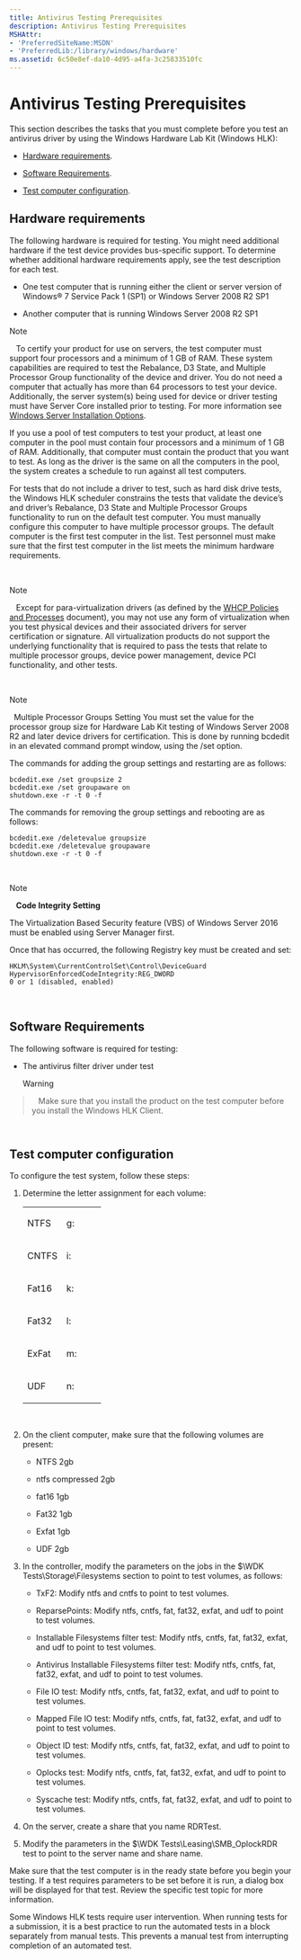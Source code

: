 ```yaml
---
title: Antivirus Testing Prerequisites
description: Antivirus Testing Prerequisites
MSHAttr:
- 'PreferredSiteName:MSDN'
- 'PreferredLib:/library/windows/hardware'
ms.assetid: 6c50e8ef-da10-4d95-a4fa-3c25833510fc
---
```


# Antivirus Testing Prerequisites


This section describes the tasks that you must complete before you test an antivirus driver by using the Windows Hardware Lab Kit (Windows HLK):

-   [Hardware requirements](#bkmk-hardwarerequirements).

-   [Software Requirements](#bkmk-softwarerequirements).

-   [Test computer configuration](#bkmk-configure).

## <span id="BKMK_HardwareRequirements"></span><span id="bkmk-hardwarerequirements"></span><span id="BKMK_HARDWAREREQUIREMENTS"></span>Hardware requirements


The following hardware is required for testing. You might need additional hardware if the test device provides bus-specific support. To determine whether additional hardware requirements apply, see the test description for each test.

-   One test computer that is running either the client or server version of Windows® 7 Service Pack 1 (SP1) or Windows Server 2008 R2 SP1

-   Another computer that is running Windows Server 2008 R2 SP1

>[!NOTE]
>  
To certify your product for use on servers, the test computer must support four processors and a minimum of 1 GB of RAM. These system capabilities are required to test the Rebalance, D3 State, and Multiple Processor Group functionality of the device and driver. You do not need a computer that actually has more than 64 processors to test your device. Additionally, the server system(s) being used for device or driver testing must have Server Core installed prior to testing. For more information see [Windows Server Installation Options](http://go.microsoft.com/fwlink/p/?LinkID=251454).

If you use a pool of test computers to test your product, at least one computer in the pool must contain four processors and a minimum of 1 GB of RAM. Additionally, that computer must contain the product that you want to test. As long as the driver is the same on all the computers in the pool, the system creates a schedule to run against all test computers.

For tests that do not include a driver to test, such as hard disk drive tests, the Windows HLK scheduler constrains the tests that validate the device’s and driver’s Rebalance, D3 State and Multiple Processor Groups functionality to run on the default test computer. You must manually configure this computer to have multiple processor groups. The default computer is the first test computer in the list. Test personnel must make sure that the first test computer in the list meets the minimum hardware requirements.

 

>[!NOTE]
>  
Except for para-virtualization drivers (as defined by the [WHCP Policies and Processes](http://go.microsoft.com/fwlink/p/?LinkID=615222) document), you may not use any form of virtualization when you test physical devices and their associated drivers for server certification or signature. All virtualization products do not support the underlying functionality that is required to pass the tests that relate to multiple processor groups, device power management, device PCI functionality, and other tests.

 

>[!NOTE]
>  Multiple Processor Groups Setting
You must set the value for the processor group size for Hardware Lab Kit testing of Windows Server 2008 R2 and later device drivers for certification. This is done by running bcdedit in an elevated command prompt window, using the /set option.

The commands for adding the group settings and restarting are as follows:

``` syntax
bcdedit.exe /set groupsize 2
bcdedit.exe /set groupaware on
shutdown.exe -r -t 0 -f
```

The commands for removing the group settings and rebooting are as follows:

``` syntax
bcdedit.exe /deletevalue groupsize
bcdedit.exe /deletevalue groupaware
shutdown.exe -r -t 0 -f
```

 

>[!NOTE]
>  
**Code Integrity Setting**

The Virtualization Based Security feature (VBS) of Windows Server 2016 must be enabled using Server Manager first.

Once that has occurred, the following Registry key must be created and set:

``` syntax
HKLM\System\CurrentControlSet\Control\DeviceGuard
HypervisorEnforcedCodeIntegrity:REG_DWORD
0 or 1 (disabled, enabled)
```

 

## <span id="BKMK_SoftwareRequirements"></span><span id="bkmk_softwarerequirements"></span><span id="BKMK_SOFTWAREREQUIREMENTS"></span>Software Requirements


The following software is required for testing:

-   The antivirus filter driver under test

    >[!WARNING]
>  
    Make sure that you install the product on the test computer before you install the Windows HLK Client.

     

## <span id="BKMK_Configure"></span><span id="bkmk_configure"></span><span id="BKMK_CONFIGURE"></span>Test computer configuration


To configure the test system, follow these steps:

1.  Determine the letter assignment for each volume:

    <table>
    <colgroup>
    <col width="50%" />
    <col width="50%" />
    </colgroup>
    <tbody>
    <tr class="odd">
    <td><p>NTFS</p></td>
    <td><p>g:</p></td>
    </tr>
    <tr class="even">
    <td><p>CNTFS</p></td>
    <td><p>i:</p></td>
    </tr>
    <tr class="odd">
    <td><p>Fat16</p></td>
    <td><p>k:</p></td>
    </tr>
    <tr class="even">
    <td><p>Fat32</p></td>
    <td><p>l:</p></td>
    </tr>
    <tr class="odd">
    <td><p>ExFat</p></td>
    <td><p>m:</p></td>
    </tr>
    <tr class="even">
    <td><p>UDF</p></td>
    <td><p>n:</p></td>
    </tr>
    </tbody>
    </table>

     

2.  On the client computer, make sure that the following volumes are present:

    -   NTFS 2gb

    -   ntfs compressed 2gb

    -   fat16 1gb

    -   Fat32 1gb

    -   Exfat 1gb

    -   UDF 2gb

3.  In the controller, modify the parameters on the jobs in the $\\WDK Tests\\Storage\\Filesystems section to point to test volumes, as follows:

    -   TxF2: Modify ntfs and cntfs to point to test volumes.

    -   ReparsePoints: Modify ntfs, cntfs, fat, fat32, exfat, and udf to point to test volumes.

    -   Installable Filesystems filter test: Modify ntfs, cntfs, fat, fat32, exfat, and udf to point to test volumes.

    -   Antivirus Installable Filesystems filter test: Modify ntfs, cntfs, fat, fat32, exfat, and udf to point to test volumes.

    -   File IO test: Modify ntfs, cntfs, fat, fat32, exfat, and udf to point to test volumes.

    -   Mapped File IO test: Modify ntfs, cntfs, fat, fat32, exfat, and udf to point to test volumes.

    -   Object ID test: Modify ntfs, cntfs, fat, fat32, exfat, and udf to point to test volumes.

    -   Oplocks test: Modify ntfs, cntfs, fat, fat32, exfat, and udf to point to test volumes.

    -   Syscache test: Modify ntfs, cntfs, fat, fat32, exfat, and udf to point to test volumes.

4.  On the server, create a share that you name RDRTest.

5.  Modify the parameters in the $\\WDK Tests\\Leasing\\SMB\_OplockRDR test to point to the server name and share name.

Make sure that the test computer is in the ready state before you begin your testing. If a test requires parameters to be set before it is run, a dialog box will be displayed for that test. Review the specific test topic for more information.

Some Windows HLK tests require user intervention. When running tests for a submission, it is a best practice to run the automated tests in a block separately from manual tests. This prevents a manual test from interrupting completion of an automated test.

 

 






